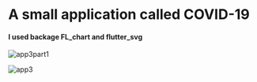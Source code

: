 # A small application called COVID-19


#### I used backage FL_chart and flutter_svg

![app3part1](https://github.com/Mohamed-Essam-Mohamed/covid_app3/assets/152906492/dfa50ce4-1918-48cb-b919-c25823c22fde)


![app3](https://github.com/Mohamed-Essam-Mohamed/covid_app3/assets/152906492/8cdb8450-45ea-4eee-b3b0-6695de205085)

